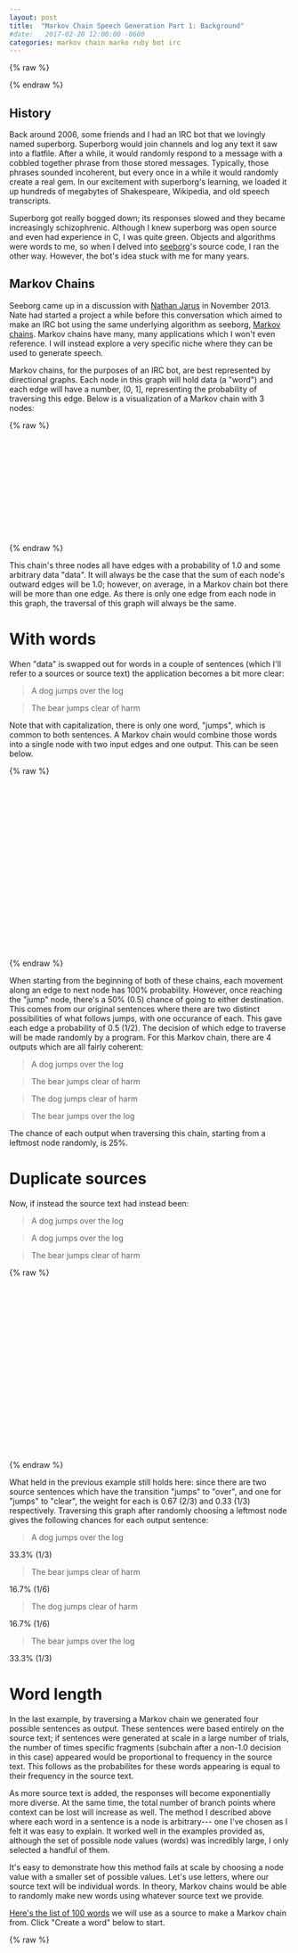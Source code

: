```yaml
---
layout: post
title:  "Markov Chain Speech Generation Part 1: Background"
#date:   2017-02-20 12:00:00 -0600
categories: markov chain marko ruby bot irc
---
```


{% raw %}
  <script src="https://code.jquery.com/jquery-3.1.1.js"></script>
  <script src="http://underscorejs.org/underscore-min.js"></script>
  <script src="/assets/javascripts/dist/cytoscape.js"></script>
  <script src="/assets/javascripts/markov.js"></script>
{% endraw %}

History
----------
Back around 2006, some friends and I had an IRC bot that we lovingly named superborg. Superborg would join channels and log any text it saw into a flatfile. After a while, it would randomly respond to a message with a cobbled together phrase from those stored messages. Typically, those phrases sounded incoherent, but every once in a while it would randomly create a real gem. In our excitement with superborg's learning, we loaded it up hundreds of megabytes of Shakespeare, Wikipedia, and old speech transcripts.

Superborg got really bogged down; its responses slowed and they became increasingly schizophrenic. Although I knew superborg was open source and even had experience in C, I was quite green. Objects and algorithms were words to me, so when I delved into [seeborg](https://github.com/hmage/seeborg)'s source code, I ran the other way. However, the bot's idea stuck with me for many years.

Markov Chains
-------------
Seeborg came up in a discussion with [Nathan Jarus](http://nathanjar.us/) in November 2013. Nate had started a project a while before this conversation which aimed to make an IRC bot using the same underlying algorithm as seeborg, [Markov chains](https://en.wikipedia.org/wiki/Markov_chain). Markov chains have many, many applications which I won't even reference. I will instead explore a very specific niche where they can be used to generate speech.

Markov chains, for the purposes of an IRC bot, are best represented by directional graphs. Each node in this graph will hold data (a "word") and each edge will have a number, (0, 1], representing the probability of traversing this edge. Below is a visualization of a Markov chain with 3 nodes:

{% raw %}
<div id="markov-chain" style="width: 768px; height: 175px;"></div>

<script>
  markov.graphs.renderFirstExample("#markov-chain");
</script>
{% endraw %}

This chain's three nodes all have edges with a probability of 1.0 and some arbitrary data "data". It will always be the case that the sum of each node's outward edges will be 1.0; however, on average, in a Markov chain bot there will be more than one edge. As there is only one edge from each node in this graph, the traversal of this graph will always be the same.

With words
==========

When "data" is swapped out for words in a couple of sentences (which I'll refer to a sources or source text) the application becomes a bit more clear:
> A dog jumps over the log

> The bear jumps clear of harm

Note that with capitalization, there is only one word, "jumps", which is common to both sentences. A Markov chain would combine those words into a single node with two input edges and one output. This can be seen below.

{% raw %}
<div id="markov-chain-sentence" style="width: 768px; height: 300px;"></div>

<script>
  markov.graphs.renderSecondExample("#markov-chain-sentence");
</script>
{% endraw %}

When starting from the beginning of both of these chains, each movement along an edge to next node has 100% probability. However, once reaching the "jump" node, there's a 50% (0.5) chance of going to either destination. This comes from our original sentences where there are two distinct possibilities of what follows jumps, with one occurance of each. This gave each edge a probability of 0.5 (1/2). The decision of which edge to traverse will be made randomly by a program. For this Markov chain, there are 4 outputs which are all fairly coherent:
> A dog jumps over the log

> The bear jumps clear of harm

> The dog jumps clear of harm

> The bear jumps over the log

The chance of each output when traversing this chain, starting from a leftmost node randomly, is 25%.

Duplicate sources
=================

Now, if instead the source text had instead been:
> A dog jumps over the log

> A dog jumps over the log

> The bear jumps clear of harm

{% raw %}
<div id="markov-chain-sentence-two" style="width: 768px; height: 300px;"></div>

<script>
  markov.graphs.renderThirdExample("#markov-chain-sentence-two");
</script>
{% endraw %}

What held in the previous example still holds here: since there are two source sentences which have the transition "jumps" to "over", and one for "jumps" to "clear", the weight for each is 0.67 (2/3) and 0.33 (1/3) respectively. Traversing this graph after randomly choosing a leftmost node gives the following chances for each output sentence:

> A dog jumps over the log

33.3% (1/3)

> The bear jumps clear of harm

16.7% (1/6)

> The dog jumps clear of harm

16.7% (1/6)

> The bear jumps over the log

33.3% (1/3)

Word length
===========
In the last example, by traversing a Markov chain we generated four possible sentences as output. These sentences were based entirely on the source text; if sentences were generated at scale in a large number of trials, the number of times specific fragments (subchain after a non-1.0 decision in this case) appeared would be proportional to frequency in the source text. This follows as the probabilites for these words appearing is equal to their frequency in the source text.

As more source text is added, the responses will become exponentially more diverse. At the same time, the total number of branch points where context can be lost will increase as well. The method I described above where each word in a sentence is a node is arbitrary--- one I've chosen as I felt it was easy to explain. It worked well in the examples provided as, although the set of possible node values (words) was incredibly large,  I only selected a handful of them.

It's easy to demonstrate how this method fails at scale by choosing a node value with a smaller set of possible values. Let's use letters, where our source text will be individual words. In theory, Markov chains would be able to randomly make new words using whatever source text we provide.

[Here's the list of 100 words](/json/100words.json) we will use as a source to make a Markov chain from. Click "Create a word" below to start.

{% raw %}
<div id="markov-chain-letter-graph" style="height: 600px; width: 768px;"></div>
<br />
<div id="built-word" style="height: 25px;"></div>
<a href="javascript:$('#built-word').text(''); generateWord();">Create a word</a>
{% endraw %}
